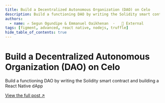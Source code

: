 ```yaml
---
title: Build a Decentralized Autonomous Organization (DAO) on Celo
description: Build a functioning DAO by writing the Solidity smart contract and building a React Native dApp
authors:
  - name: ✍️ Segun Ogundipe & Emmanuel Oaikhenan  ·   🔗 External
tags: [figment, advanced, react native, nodejs, truffle]
hide_table_of_contents: true
---
```


# Build a Decentralized Autonomous Organization (DAO) on Celo

Build a functioning DAO by writing the Solidity smart contract and building a React Native dApp

[View the full post ↗️](https://learn.figment.io/tutorials/build-a-dao-on-celo)

<!--truncate-->
